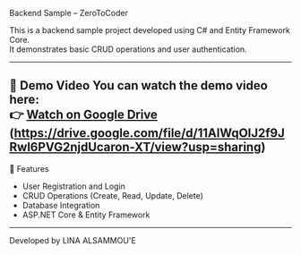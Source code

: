  Backend Sample – ZeroToCoder

This is a backend sample project developed using C# and Entity Framework Core.  
It demonstrates basic CRUD operations and user authentication.

---

 🎥 Demo Video
You can watch the demo video here:  
👉 [Watch on Google Drive](https://drive.google.com/file/d/1QidGC1qTwV8AhuWOOVxj7Jidp3SdLEIk/view?usp=sharing)
(https://drive.google.com/file/d/11AlWqOIJ2f9JRwl6PVG2njdUcaron-XT/view?usp=sharing)
---

🧩 Features
- User Registration and Login  
- CRUD Operations (Create, Read, Update, Delete)  
- Database Integration  
- ASP.NET Core & Entity Framework

---

Developed by LINA ALSAMMOU'E
